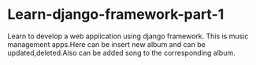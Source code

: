 # Learn-django-framework-part-1
Learn to develop a web application using django framework.
This is music management apps.Here can be insert new album and can be updated,deleted.Also can be added song to the corresponding album.
